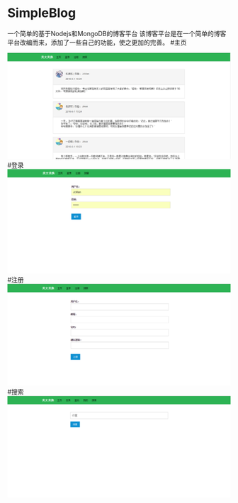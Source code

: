 # SimpleBlog
一个简单的基于Nodejs和MongoDB的博客平台
该博客平台是在一个简单的博客平台改编而来，添加了一些自己的功能，使之更加的完善。
#主页
<center>
<img src="https://github.com/JcMan/SimpleBlog/blob/master/picture/home.PNG"/>
</center>
#登录
<center>
<img src="https://github.com/JcMan/SimpleBlog/blob/master/picture/login.PNG"/>
</center>
#注册
<center>
<img src="https://github.com/JcMan/SimpleBlog/blob/master/picture/register.PNG"/>
</center>
#搜索
<center>
<img src="https://github.com/JcMan/SimpleBlog/blob/master/picture/search.PNG"/>
</center>
